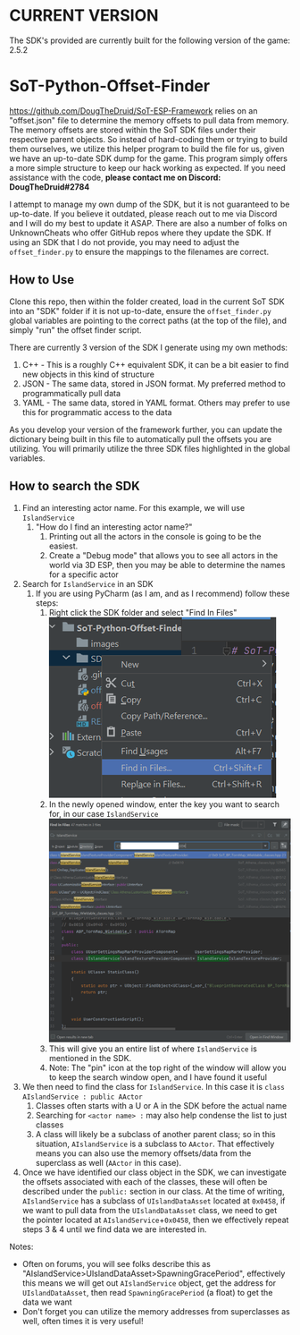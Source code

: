 # CURRENT VERSION
The SDK's provided are currently built for the following version of the game: 2.5.2

# SoT-Python-Offset-Finder
https://github.com/DougTheDruid/SoT-ESP-Framework relies on an "offset.json" file to determine the 
memory offsets to pull data from memory. The memory offsets are stored within the SoT SDK files under
their respective parent objects. So instead of hard-coding them or trying to build them ourselves, we 
utilize this helper program to build the file for us, given we have an up-to-date SDK dump for the game.
This program simply offers a more simple structure to keep our hack working as expected. If you need 
assistance with the code, **please contact me on Discord: DougTheDruid#2784**

I attempt to manage my own dump of the SDK, but it is not guaranteed to be up-to-date. If you believe 
it outdated, please reach out to me via Discord and I will do my best to update it ASAP. There
are also a number of folks on UnknownCheats who offer GitHub repos where they update the SDK. If using
an SDK that I do not provide, you may need to adjust the `offset_finder.py` to ensure the mappings
to the filenames are correct.

## How to Use
Clone this repo, then within the folder created, load in the current SoT SDK into an "SDK" folder if it is not
up-to-date,  ensure the `offset_finder.py` global variables are pointing to the correct paths (at the top 
of the file), and simply "run" the offset finder script.

There are currently 3 version of the SDK I generate using my own methods:
1) C++ - This is a roughly C++ equivalent SDK, it can be a bit easier to find new objects in this kind of structure
2) JSON - The same data, stored in JSON format. My preferred method to programmatically pull data
3) YAML - The same data, stored in YAML format. Others may prefer to use this for programmatic access to the data

As you develop your version of the framework further, you can update the dictionary being built in this
file to automatically pull the offsets you are utilizing. You will primarily utilize the three SDK files 
highlighted in the global variables.

## How to search the SDK
1) Find an interesting actor name. For this example, we will use `IslandService`
   1) "How do I find an interesting actor name?"
      1) Printing out all the actors in the console is going to be the easiest. 
      2) Create a "Debug mode" that allows you to see all actors in the world via 3D ESP, 
         then you may be able to determine the names for a specific actor
2) Search for `IslandService` in an SDK
   1) If you are using PyCharm (as I am, and as I recommend) follow these steps:
      1) Right click the SDK folder and select "Find In Files"
      ![](images/find-in-files.png)
      2) In the newly opened window, enter the key you want to search for, in our case `IslandService`
      ![](images/search.png)
      3) This will give you an entire list of where `IslandService` is mentioned in the SDK.
      4) Note: The "pin" icon at the top right of the window will allow you to keep the search window open, and I have found it useful
3) We then need to find the class for `IslandService`. In this case it is `class AIslandService : public AActor`
   1) Classes often starts with a U or A in the SDK before the actual name 
   2) Searching for `<actor name> :` may also help condense the list to just classes
   3) A class will likely be a subclass of another parent class; so in this situation, `AIslandService` is a subclass to `AActor`. 
   That effectively means you can also use the memory offsets/data from the superclass as well (`AActor` in this case). 
4) Once we have identified our class object in the SDK, we can investigate the offsets associated with each of the classes, 
   these will often be described under the `public:` section in our class. At the time of writing, `AIslandService` has a subclass of `UIslandDataAsset` located at `0x0458`,
   if we want to pull data from the `UIslandDataAsset` class, we need to get the pointer located at `AIslandService`+`0x0458`, then we effectively repeat steps 3 & 4 until we find data we are interested in.

Notes:
- Often on forums, you will see folks describe this as "AIslandService>UIslandDataAsset>SpawningGracePeriod", effectively this means we will get out `AIslandService` object, get the address for `UIslandDataAsset`, then read `SpawningGracePeriod` (a float) to get the data we want
- Don't forget you can utilize the memory addresses from superclasses as well, often times it is very useful!

